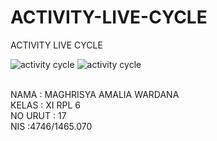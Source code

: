 # ACTIVITY-LIVE-CYCLE

ACTIVITY LIVE CYCLE

![activity cycle](https://cloud.githubusercontent.com/assets/22170389/19562145/6e8e917e-9705-11e6-9149-0c439ee7298d.jpg)
![activity cycle](https://cloud.githubusercontent.com/assets/22170389/19562145/6e8e917e-9705-11e6-9149-0c439ee7298d.jpg)

<br>NAMA : MAGHRISYA AMALIA WARDANA
<br>KELAS : XI RPL 6
<br>NO URUT : 17
<br>NIS :4746/1465.070
